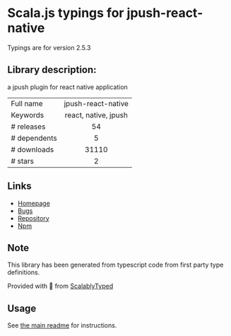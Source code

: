 
# Scala.js typings for jpush-react-native

Typings are for version 2.5.3

## Library description:
a jpush plugin for react native application

|                    |                 |
| ------------------ | :-------------: |
| Full name          | jpush-react-native |
| Keywords           | react, native, jpush |
| # releases         | 54 |
| # dependents       | 5 |
| # downloads        | 31110 |
| # stars            | 2 |

## Links
- [Homepage](https://github.com/jpush/jpush-react-native#readme)
- [Bugs](https://github.com/jpush/jpush-react-native/issues)
- [Repository](https://github.com/jpush/jpush-react-native)
- [Npm](https://www.npmjs.com/package/jpush-react-native)
    


## Note
This library has been generated from typescript code from first party type definitions.

Provided with :purple_heart: from [ScalablyTyped](https://github.com/oyvindberg/ScalablyTyped)

## Usage
See [the main readme](../../readme.md) for instructions.


